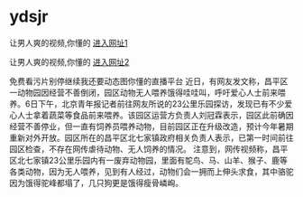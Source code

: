 # ydsjr
                 
让男人爽的视频,你懂的  [进入网址1](https://jaakcc.com/?444)

让男人爽的视频,你懂的  [进入网址2](https://jaamcc.com/?444)

免费看污片别停继续我还要动态图你懂的直播平台
近日，有网友发文称，昌平区一动物园因经营不善倒闭，园区动物无人喂养饿得哇哇叫，呼吁爱心人士前来喂养。6日下午，北京青年报记者前往网友所说的23公里乐园探访，发现已有不少爱心人士拿着蔬菜等食品前来喂养。该园区运营方负责人刘冠霖表示，园区此前确因经营不善停业，但一直有饲养员喂养动物，目前园区正在升级改造，预计今年暑期重新对外开放。园区所在的昌平区北七家镇政府相关负责人表示，已第一时间前往园区检查，不存在网传虐待动物、无人饲养的情况。
注意到，网传视频称，昌平区北七家镇23公里乐园内有一废弃动物园，里面有鸵鸟、马、山羊、猴子、鹿等各类动物，因为无人喂养，见到有人经过，动物们会一拥而上伸头求食，其中骆驼因为饿得驼峰都塌了，几只狗更是饿得瘦骨嶙峋。
